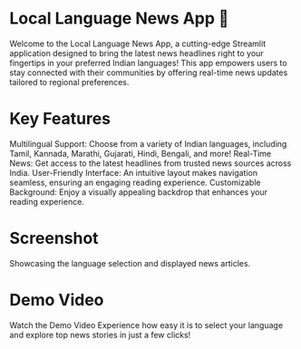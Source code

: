 # Local Language News App 📱
Welcome to the Local Language News App, a cutting-edge Streamlit application designed to bring the latest news headlines right to your fingertips in your preferred Indian languages! This app empowers users to stay connected with their communities by offering real-time news updates tailored to regional preferences.

# Key Features
Multilingual Support: Choose from a variety of Indian languages, including Tamil, Kannada, Marathi, Gujarati, Hindi, Bengali, and more!
Real-Time News: Get access to the latest headlines from trusted news sources across India.
User-Friendly Interface: An intuitive layout makes navigation seamless, ensuring an engaging reading experience.
Customizable Background: Enjoy a visually appealing backdrop that enhances your reading experience.
# Screenshot

Showcasing the language selection and displayed news articles.

# Demo Video
Watch the Demo Video
Experience how easy it is to select your language and explore top news stories in just a few clicks!
